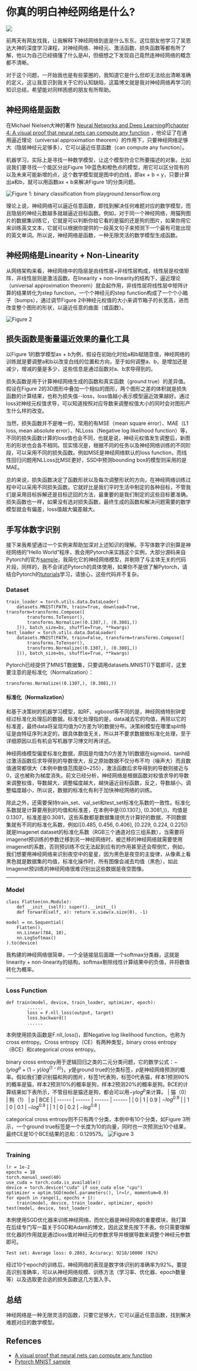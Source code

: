 ﻿# 你真的明白神经网络是什么?

![](https://upload-images.jianshu.io/upload_images/13575947-bda5671458a97094.png?imageMogr2/auto-orient/strip%7CimageView2/2/w/1240)

前两天有网友找我，让我解释下神经网络到底是什么东东。这位朋友他学习了吴恩达大神的深度学习课程，对神经网络、神经元、激活函数、损失函数等都有所了解，他以为自己已经搞懂了什么是AI，但细想之下发现自己竟然连神经网络的概念都不清晰。

对于这个问题，一开始我也是有些蒙圈的，我知道它是什么但却无法给出清晰准确的定义，这让我意识到我关于它的认知缺陷，这篇博文就是我对神经网络再学习的知识总结，希望能对同样困惑的朋友有所帮助。

## 神经网络是函数

在Michael Nielsen大神的著作 [Neural Networks and Deep Learning](http://neuralnetworksanddeeplearning.com/index.html)的[chapter 4: A visual proof that neural nets can compute any function](http://neuralnetworksanddeeplearning.com/chap4.html)
，他论证了在通用逼近理论（universal approximation theorem）的作用下，只要神经网络足够大（隐层神经元足够多），它可以逼近任意函数（can compute any function）。

机器学习，实际上是寻找一种数学模型，让这个模型符合它所要描述的对象。比如说我们要寻找一个能区分出Figure 1中蓝色和橙色点的模型，用它可以区分现有的以及未来可能新增的点，这个数学模型就是图中的白线，即ax + b = y，只要计算出a和b，就可以用函数ax + b来解决Figure 1的分类问题。

![Figure 1: binary classification from playground.tensorflow.org](https://upload-images.jianshu.io/upload_images/13575947-4a5f541401bb475f.png?imageMogr2/auto-orient/strip%7CimageView2/2/w/1240)

理论上说，神经网络可以逼近任意函数，即找到解决任何难题对应的数学模型，而且隐层的神经元数越多就越逼近目标函数。例如，对于同一个神经网络，用猫狗图片的数据集训练它，它就是可以判断你给它看的是猫的还是狗的图片，如果你用它来训练英文文本，它就可以根据你提供的一段英文句子来预测下一个最有可能出现的英文单词。所以说，神经网络是函数，一种无限灵活的数学模型生成函数。

## 神经网络是Linearity + Non-Linearity

从网络架构来看，神经网络中的隐层是由线性层+非线性层构成，线性层是权值矩阵，非线性层则是激活函数。在linearity + non-linearity的结构下，逼近理论（universal approximation theorem）就会起作用，非线性层将线性层中矩阵计算的结果转化为step function，一个个神经元的step function构成了一个个小箱子（bumps），通过调节Figure 2中神经元权值的大小来调节箱子的长宽高，进而改变整个图形的形状，以逼近任意的曲面（或函数）。

![Figure 2](https://upload-images.jianshu.io/upload_images/13575947-e1b46686b5ab98e2.png?imageMogr2/auto-orient/strip%7CimageView2/2/w/1240)

## 损失函数是衡量逼近效果的量化工具

以Figure 1的数学模型ax + b为例，假设在初始化时给a和b赋随意值，神经网络的训练就是要调整a和b以改变白线的位置和方向，至于如何调整a、b，是增加还是减少，增减的量是多少，这些信息是通过函数对a、b求导得到的。

损失函数是用于计算神经网络生成的函数和真实函数（ground true）的差异值。假设在Figure 2的3D图形中叠加一个相似的图形，两个图形之差的体积就是损失函数的计算结果，也称为损失值--loss，loss值越小表示模型逼近效果越好。通过loss对神经元权值求导，可以知道按照对应导数来调整权值大小的同时会对图形产生什么样的改变。

当然，损失函数并不是唯一的，常用的有MSE（mean square error）、MAE（L1 loss, mean absolute error）、NLLoss（Negative log likelihood function）等，不同的损失函数计算的loss值也会不同，也就是说，神经元权值发生调整后，新图形的形状也会各不相同。现实情况是，根据不同的任务以及神经网络训练的不同阶段，可以采用不同的损失函数。例如MSE是神经网络默认的loss function，而线性回归问题用NLLoss比MSE更好，SSD中预测bounding box的模型则采用的是MAE。

总的来说，损失函数决定了函数形状以及每次调整形状的方向，在神经网络训练过程中可以采用不同损失函数。它就好比是我们平时生活中制定的各种目标，不管我们是采用目标拆解还是目标迂回的方法，最重要的是我们制定的这些目标要准确。损失函数也一样，如果没有选对损失函数，最终生成的函数和解决问题需要的数学模型就会有偏差，loss值越大偏差越大。

## 手写体数字识别

接下来我希望通过一个实例来帮助加深对上述知识的理解。手写体数字识别算是神经网络的“Hello World”程序，我会用Pytorch来实践这个实例，大部分源码来自Pytorch的官方[sample](https://github.com/pytorch/examples/blob/master/mnist/main.py)，我简化它的神经网络模型，并剔除了与主体无关的代码片段，同样的，我不会详述Pytorch的具体使用，如果你不是很了解Pytorch，请结合Pytorch的[tutorials](https://pytorch.org/tutorials/beginner/deep_learning_60min_blitz.html)学习，请放心，这些代码并不复杂。

### Dataset

```
train_loader = torch.utils.data.DataLoader(
    datasets.MNIST(PATH, train=True, download=True, transform=transforms.Compose([
        transforms.ToTensor(),
        transforms.Normalize((0.1307,), (0.3081,))
    ])), batch_size=bs, shuffle=True, **kwargs)
test_loader = torch.utils.data.DataLoader(
    datasets.MNIST(PATH, train=False, transform=transforms.Compose([
        transforms.ToTensor(),
        transforms.Normalize((0.1307,), (0.3081,))
    ])), batch_size=bs, shuffle=True, **kwargs)
```
Pytorch已经提供了MNIST数据集，只要调用datasets.MNIST()下载即可，这里要注意的是标准化（Normalization）：
```
transforms.Normalize((0.1307,), (0.3081,))
```

#### 标准化（Normalization）

和基于决策树的机器学习模型，如RF、xgboost等不同的是，神经网络特别钟爱经过标准化处理后的数据。标准化处理指的是，data减去它的均值，再除以它的标准差，最终data将呈现均值为0方差为1的数据分布。决策树模型在哪里split特征是由特征序列决定的，跟具体数值无关，所以并不要求数据做标准化处理，至于详细原因以后有机会写机器学习博文时再详述。

神经网络模型偏爱标准化数据，原因是均值为0方差为1的数据在sigmoid、tanh经过激活函数后求导得到的导数很大，反之原始数据不仅分布不均（噪声大）而且数值通常都很大（本例中数值范围是0~255），激活函数后求导得到的导数则接近与0，这也被称为梯度消失。前文已经分析，神经网络是根据函数对权值求导的导数来调整权值，导数越大，调整幅度越大，越快逼近目标函数，反之，导数越小，调整幅度越小，所以说，数据的标准化有利于加快神经网络的训练。

除此之外，还需要保持train_set、val_set和test_set标准化系数的一致性。标准化系数就是计算要用到的均值和标准差，在本例中是((0.1307,), (0.3081,))，均值是0.1307，标准差是0.3081，这些系数都是数据集提供方计算好的数据，不同数据集就有不同的标准化系数，例如([0.485, 0.456, 0.406], [0.229, 0.224, 0.225])就是Imagenet dataset的标准化系数（RGB三个通道对应三组系数），当需要将imagenet预训练的参数迁移到另一神经网络时，被迁移的神经网络就需要使用imagenet的系数，否则预训练不仅无法起到应有的作用甚至还会帮倒忙，例如，我们想要用神经网络来识别夜空中的星星，因为黑色是夜空的主旋律，从像素上看黑色就是数据集的均值，标准化操作时，所有图像会减去均值（黑色），如此Imagenet预训练的神经网络很难识别出这些数据是夜空图像。

---

### Model

```
class Flatten(nn.Module):
    def __init__(self): super().__init__()
    def forward(self, x): return x.view(x.size(0), -1)

model = nn.Sequential(
    Flatten(),
    nn.Linear(784, 10),
    nn.LogSoftmax()
).to(device)
```
我构建的神经网络很简单，一个全链接层后面跟一个softmax分类器，这就是linearity + non-linearity的结构，softmax剔除线性计算结果中的负值，并将数值转化为概率。

---

### Loss Function

```
def train(model, device, train_loader, optimizer, epoch):
        ......
        loss = F.nll_loss(output, target)
        loss.backward()
        ......
```
本例使用损失函数是F.nll_loss()，即Negative log likelihood function，也称为cross entropy。Cross entropy（CE）有两种类型，binary cross entropy（BCE）和categorical cross entropy。

binary cross entropy用于逻辑回归之类的二元分类问题，它的数学公式：$-(ylog^p + (1-y)log^{(1-p)})$，$y$是ground true的分类标签，$p$是神经网络预测的概率。假如我们要识别猫和狗的图片，标签1代表狗，标签0代表猫，样本1预测90%的概率是猫，样本2预测10%的概率是狗，样本2预测20%的概率是狗。BCE的计算结果如下表所示，不管目标是猫还是狗，都会可以用$-ylog^p$来计算。
| 猫（0） | 狗（1） | p | BCE |
| ------ | ------ | ------ | ------ |
| 0 | 1 | 0.9 | $-log^{0.9}$ |
| 1 | 0 | 0.1 | $-log^{0.9}$ |
| 1 | 0 | 0.2 | $-log^{0.8}$ |

categorical cross entropy则不只有两个分类，本例中有10个分类，如Figure 3所示，一个ground true标签是一个长度为10的向量，同时也一次预测出10个结果，最终CE是10个BCE结果的总和：0.129575。
![Figure 3](https://upload-images.jianshu.io/upload_images/13575947-312b17d4a4ce0a8c.png?imageMogr2/auto-orient/strip%7CimageView2/2/w/1240)

---

### Training

```
lr = 1e-2
epochs = 10
torch.manual_seed(40)
use_cuda = torch.cuda.is_available()
device = torch.device("cuda" if use_cuda else "cpu")
optimizer = optim.SGD(model.parameters(), lr=lr, momentum=0.9)
for epoch in range(1, epochs + 1):
    train(model, device, train_loader, optimizer, epoch)
test(model, device, test_loader)
```
本例使用SGD优化器来训练神经网络，而优化器是神经网络的重要模块，我打算在后续专门写一篇关于SGD和Adam的博文，因此这里先按下不表。你只需要理解优化器的作用就是通过loss值对神经元的参数求导并根据导数来调整个神经元参数即可。
```
Test set: Average loss: 0.2803, Accuracy: 9218/10000 (92%)
```
经过10个epoch的训练后，神经网络的表现是数字体识别的准确率为92%。要提高识别准确率，可以从神经网络规模、训练方法（学习率、优化器、epoch数量等）以及选取更合适的损失函数这几方面入手。

## 总结
神经网络是一种无限灵活的函数，只要它足够大，它可以逼近任意函数，找到解决难题对应的数学模型。

## Refences
* [A visual proof that neural nets can compute any function](http://neuralnetworksanddeeplearning.com/chap4.html)
* [Pytorch MNIST sample](https://github.com/pytorch/examples/blob/master/mnist/main.py)


















